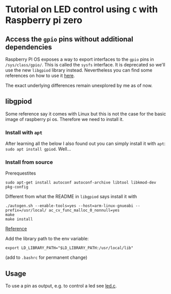 # Tutorial on LED control using `C` with Raspberry pi zero

## Access the `gpio` pins without additional dependencies

Raspberry PI OS exposes a way to export interfaces to the `gpio` pins in `/sys/class/gpio/`. 
This is called the `sysfs` interface. It is deprecated so we'll use the new `libgpiod` library 
instead. Nevertheless you can find some references on how to use it [here](https://www.ics.com/blog/gpio-programming-using-sysfs-interface).

The exact underlying differences remain unexplored by me as of now.

## libgpiod

Some reference say it comes with Linux but this is not the case for the basic image of raspberry pi os. Therefore we need to install it.

### Install with `apt`

After learning all the below I also found out you can simply install it with `apt`: `sudo apt install gpiod`. Well...


### Install from source

Prerequestites

```
sudo apt-get install autoconf autoconf-archive libtool libkmod-dev pkg-config
```

Different from what the README in `libgpiod` says install it with

```
./autogen.sh --enable-tools=yes --host=arm-linux-gnueabi --prefix=/usr/local/ ac_cv_func_malloc_0_nonnull=yes 
make 
make install
```

[Reference](https://www.beyondlogic.org/an-introduction-to-chardev-gpio-and-libgpiod-on-the-raspberry-pi/)


Add the library path to the env variable:

```
export LD_LIBRARY_PATH="$LD_LIBRARY_PATH:/usr/local/lib"
```
(add to `.bashrc` for permanent change)


## Usage

To use a pin as output, e.g. to control a led see [led.c](led/led.c).
